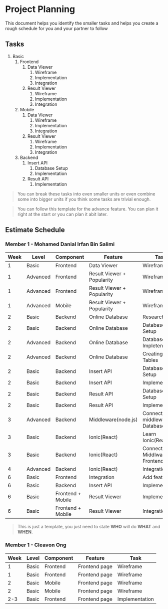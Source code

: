# Project Planning

This document helps you identify the smaller tasks and helps you create a rough schedule for you and your partner to follow

## Tasks

1. Basic
    1. Frontend
        1. Data Viewer
            1. Wireframe
            2. Implementation
            3. Integration
        2. Result Viewer
            1. Wireframe
            2. Implementation
            3. Integration
    2. Mobile
        1. Data Viewer
            1. Wireframe
            2. Implementation
            3. Integration
        2. Result Viewer
            1. Wireframe
            2. Implementation
            3. Integration
    3. Backend
        1. Insert API
            1. Database Setup
            2. Implementation
        2. Result API
            1. Implementation

> You can break these tasks into even smaller units or even combine some into bigger units if you think some tasks are trivial enough.

> You can follow this template for the advance feature. You can plan it right at the start or you can plan it abit later.

## Estimate Schedule

### Member 1 - Mohamed Danial Irfan Bin Salimi

| Week | Level    | Component | Feature                    | Task                           |
| ---- | -----    | --------- | -------------              | --------------                 |
| 1    | Basic    | Frontend  | Data Viewer                | Wireframe                      |
| 1    | Advanced | Frontend  | Result Viewer + Popularity | Wireframe                      |
| 1    | Advanced | Frontend  | Result Viewer + Popularity | Wireframe                      |
| 1    | Advanced | Mobile    | Result Viewer + Popularity | Wireframe                      |
| 2    | Basic    | Backend   | Online Database            | Research                       |
| 2    | Basic    | Backend   | Online Database            | Database Setup                 |
| 2    | Advanced | Backend   | Online Database            | Database Impletentation        |
| 2    | Advanced | Backend   | Online Database            | Creating Tables                |
| 2    | Basic    | Backend   | Insert API                 | Database Setup                 |
| 2    | Basic    | Backend   | Insert API                 | Implementation                 |
| 2    | Basic    | Backend   | Result API                 | Database Setup                 |
| 2    | Basic    | Backend   | Result API                 | Implementation                 |
| 3    | Advanced | Backend   | Middleware(node.js)        | Connecting middleware Database |
| 3    | Basic    | Backend   | Ionic(React)               | Learn Ionic(React)             |
| 3    | Basic    | Backend   | Ionic(React)               | Connect Middlware to Frontend  |
| 4    | Advanced | Backend   | Ionic(React)               | Integration                    |
| 6 | Basic | Frontend | Integration | Add features|
| 6 | Basic | Backend  | Insert API | Implementation|
| 6 | Basic | Frontend + Mobile | Result Viewer | Implementation|
| 6 | Basic | Frontend + Mobile | Result Viewer | Integration|

> This is just a template, you just need to state **WHO** will do **WHAT** and **WHEN**.
### Member 1 - Cleavon Ong

| Week | Level | Component | Feature       | Task           |
| ---- | ----- | --------- | ------------- | -------------- |
| 1    | Basic | Frontend  | Frontend page | Wireframe      |
| 1    | Basic | Frontend  | Frontend page | Wireframe      |
| 2    | Basic | Mobile    | Frontend page | Wireframe      |
| 2    | Basic | Mobile    | Frontend page | Wireframe      |
| 2-3  | Basic | Frontend  | Frontend page | Implementation |

